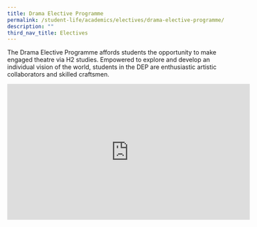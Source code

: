 ```yaml
---
title: Drama Elective Programme
permalink: /student-life/academics/electives/drama-elective-programme/
description: ""
third_nav_title: Electives
---
```

The Drama Elective Programme affords students the opportunity to make engaged theatre via H2 studies. Empowered to explore and develop an individual vision of the world, students in the DEP are enthusiastic artistic collaborators and skilled craftsmen.

<div align="center"><iframe width="560" height="315" src="https://www.youtube.com/embed/zBxo9O2s9kI" title="YouTube video player" frameborder="0" allow="accelerometer; autoplay; clipboard-write; encrypted-media; gyroscope; picture-in-picture" allowfullscreen=""></iframe></div>